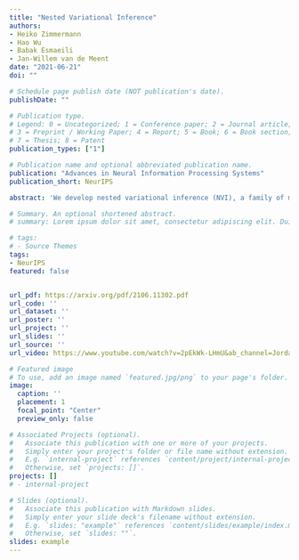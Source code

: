 ```yaml
---
title: "Nested Variational Inference"
authors:
- Heiko Zimmermann
- Hao Wu
- Babak Esmaeili
- Jan-Willem van de Meent
date: "2021-06-21"
doi: ""

# Schedule page publish date (NOT publication's date).
publishDate: ""

# Publication type.
# Legend: 0 = Uncategorized; 1 = Conference paper; 2 = Journal article;
# 3 = Preprint / Working Paper; 4 = Report; 5 = Book; 6 = Book section;
# 7 = Thesis; 8 = Patent
publication_types: ["1"]

# Publication name and optional abbreviated publication name.
publication: "Advances in Neural Information Processing Systems"
publication_short: NeurIPS

abstract: 'We develop nested variational inference (NVI), a family of methods that learn proposals for nested importance samplers by minimizing an forward or reverse KL divergence at each level of nesting. NVI is applicable to many commonly-used importance sampling strategies and provides a mechanism for learning intermediate densities, which can serve as heuristics to guide the sampler. Our experiments apply NVI to (a) sample from a multimodal distribution using a learned annealing path (b) learn heuristics that approximate the likelihood of future observations in a hidden Markov model and (c) to perform amortized inference in hierarchical deep generative models. We observe that optimizing nested objectives leads to improved sample quality in terms of log average weight and effective sample size.'

# Summary. An optional shortened abstract.
# summary: Lorem ipsum dolor sit amet, consectetur adipiscing elit. Duis posuere tellus ac convallis placerat. Proin tincidunt magna sed ex sollicitudin condimentum.

# tags:
# - Source Themes
tags:
- NeurIPS
featured: false


url_pdf: https://arxiv.org/pdf/2106.11302.pdf
url_code: ''
url_dataset: ''
url_poster: ''
url_project: ''
url_slides: ''
url_source: ''
url_video: https://www.youtube.com/watch?v=2pEkWk-LHmU&ab_channel=JordanBoyd-Graber

# Featured image
# To use, add an image named `featured.jpg/png` to your page's folder.
image:
  caption: ''
  placement: 1
  focal_point: "Center"
  preview_only: false

# Associated Projects (optional).
#   Associate this publication with one or more of your projects.
#   Simply enter your project's folder or file name without extension.
#   E.g. `internal-project` references `content/project/internal-project/index.md`.
#   Otherwise, set `projects: []`.
projects: []
# - internal-project

# Slides (optional).
#   Associate this publication with Markdown slides.
#   Simply enter your slide deck's filename without extension.
#   E.g. `slides: "example"` references `content/slides/example/index.md`.
#   Otherwise, set `slides: ""`.
slides: example
---
```

